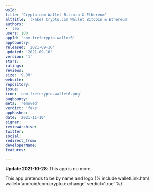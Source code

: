 ```yaml
---
wsId: 
title: 'Crypto.com Wallet Bitcoin & Ethereum'
altTitle: '(Fake) Crypto.com Wallet Bitcoin & Ethereum'
authors:
- 'leo'
users: 100
appId: 'com.frefcrypto.wallet6'
appCountry: 
released: '2021-09-10'
updated: '2021-09-10'
version: '1'
stars: 
ratings: 
reviews: 
size: '9.3M'
website: 
repository: 
issue: 
icon: 'com.frefcrypto.wallet6.png'
bugbounty: 
meta: 'removed'
verdict: 'fake'
appHashes: 
date: '2021-11-10'
signer: 
reviewArchive: 
twitter: 
social: 
redirect_from: 
developerName: 
features: 

---
```


**Update 2021-10-28**: This app is no more.

This app pretends to be by name and logo
{% include walletLink.html wallet='android/com.crypto.exchange' verdict='true' %}.

